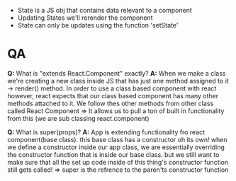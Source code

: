 * State is a JS obj that contains data relevant to a component
* Updating States we'll rerender the component
* State can only be updates using the function 'setState'
# QA
**Q:** What is "extends React.Component" exactly?
**A:** When we make a class we're creating a new class inside JS that has just one method assigned to it -> render() method. In order to use a class based component with react however, react expects that our class based component has many other methods attached to it. We follow thes other methods from other class called React Component => It allows us to pull a ton of built in functionality from this (we are sub classing react.component)

**Q:** What is super(props)?
**A:**  App is extending functionality fro react component(base class). this base class has a constructor oh its own! when we define a constructor inside our app class, we are essentially overriding the constructor function that is inside our base class. but we still want to make sure that all the set up code inside of this thing's constructor function still gets called! => super is the refrence to the paren'ts constructor function